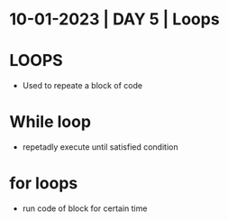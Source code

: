 # 10-01-2023 | DAY 5  | Loops

# LOOPS
- Used to repeate a block of code

# While loop
- repetadly execute until satisfied condition

# for loops
- run code of block for certain time
